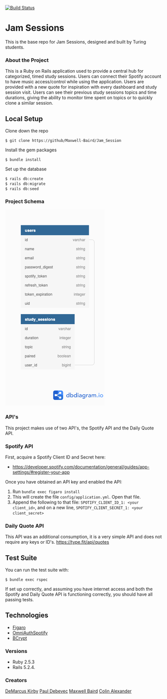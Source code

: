 [![Build Status](https://travis-ci.com/adumortier/gardenthat.svg?branch=master)](https://travis-ci.org/github/Maxwell-Baird/Jam_Session)

# Jam Sessions

This is the base repo for Jam Sessions, designed and built by Turing students.


### About the Project

This is a Ruby on Rails application used to provide a central hub for categorized, timed study sessions. Users can connect their Spotify account to have music access/control while using the application. Users are provided with a new quote for inspiration with every dashboard and study session visit. Users can see their previous study sessions topics and time durations, giving the ability to monitor time spent on topics or to quickly clone a similar session.


## Local Setup

Clone down the repo
```
$ git clone https://github/Maxwell-Baird/Jam_Session
```

Install the gem packages
```
$ bundle install
```

Set up the database
```
$ rails db:create
$ rails db:migrate
$ rails db:seed
```

### Project Schema

![](app/assets/images/schema.png)
### API's

This project makes use of two API's, the Spotify API and the Daily Quote API.

### Spotify API

First, acquire a Spotify Client ID and Secret here:
- https://developer.spotify.com/documentation/general/guides/app-settings/#register-your-app

Once you have obtained an API key and enabled the API:

1. Run `bundle exec figaro install`
1. This will create the file `config/application.yml`. Open that file.
1. Append the following to that file: `SPOTIFY_CLIENT_ID_1: <your client_id>`, and on a new line, `SPOTIFY_CLIENT_SECRET_1: <your client_secret>`

### Daily Quote API

This API was an additional consumption, it is a very simple API and does not require any keys or ID's.
https://type.fit/api/quotes

## Test Suite

You can run the test suite with:

```
$ bundle exec rspec
```

If set up correctly, and assuming you have internet access and both the Spotify and Daily Quote API is functioning correctly, you should have all passing tests.

## Technologies

* [Figaro](https://github.com/laserlemon/figaro)
* [OmniAuthSpotify](https://github.com/icoretech/omniauth-spotify)
* [BCrypt](https://github.com/codahale/bcrypt-ruby)

### Versions
* Ruby 2.5.3
* Rails 5.2.4.

### Creators
[DeMarcus Kirby](https://github.com/KirbyDD)
[Paul Debevec](https://github.com/PaulDebevec)
[Maxwell Baird](https://github.com/Maxwell-Baird)
[Colin Alexander](https://github.com/coloniusrex)
